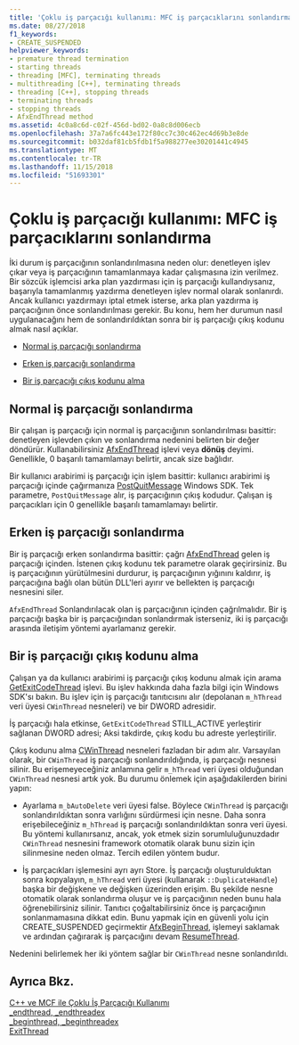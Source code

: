 ```yaml
---
title: 'Çoklu iş parçacığı kullanımı: MFC iş parçacıklarını sonlandırma'
ms.date: 08/27/2018
f1_keywords:
- CREATE_SUSPENDED
helpviewer_keywords:
- premature thread termination
- starting threads
- threading [MFC], terminating threads
- multithreading [C++], terminating threads
- threading [C++], stopping threads
- terminating threads
- stopping threads
- AfxEndThread method
ms.assetid: 4c0a8c6d-c02f-456d-bd02-0a8c8d006ecb
ms.openlocfilehash: 37a7a6fc443e172f80cc7c30c462ec4d69b3e8de
ms.sourcegitcommit: b032daf81cb5fdb1f5a988277ee30201441c4945
ms.translationtype: MT
ms.contentlocale: tr-TR
ms.lasthandoff: 11/15/2018
ms.locfileid: "51693301"
---
```

# <a name="multithreading-terminating-threads-in-mfc"></a>Çoklu iş parçacığı kullanımı: MFC iş parçacıklarını sonlandırma

İki durum iş parçacığının sonlandırılmasına neden olur: denetleyen işlev çıkar veya iş parçacığının tamamlanmaya kadar çalışmasına izin verilmez. Bir sözcük işlemcisi arka plan yazdırması için iş parçacığı kullandıysanız, başarıyla tamamlanmış yazdırma denetleyen işlev normal olarak sonlanırdı. Ancak kullanıcı yazdırmayı iptal etmek isterse, arka plan yazdırma iş parçacığının önce sonlandırılması gerekir. Bu konu, hem her durumun nasıl uygulanacağını hem de sonlandırıldıktan sonra bir iş parçacığı çıkış kodunu almak nasıl açıklar.

- [Normal iş parçacığı sonlandırma](#_core_normal_thread_termination)

- [Erken iş parçacığı sonlandırma](#_core_premature_thread_termination)

- [Bir iş parçacığı çıkış kodunu alma](#_core_retrieving_the_exit_code_of_a_thread)

##  <a name="_core_normal_thread_termination"></a> Normal iş parçacığı sonlandırma

Bir çalışan iş parçacığı için normal iş parçacığının sonlandırılması basittir: denetleyen işlevden çıkın ve sonlandırma nedenini belirten bir değer döndürür. Kullanabilirsiniz [AfxEndThread](../mfc/reference/application-information-and-management.md#afxendthread) işlevi veya **dönüş** deyimi. Genellikle, 0 başarılı tamamlamayı belirtir, ancak size bağlıdır.

Bir kullanıcı arabirimi iş parçacığı için işlem basittir: kullanıcı arabirimi iş parçacığı içinde çağırmanıza [PostQuitMessage](/windows/desktop/api/winuser/nf-winuser-postquitmessage) Windows SDK. Tek parametre, `PostQuitMessage` alır, iş parçacığının çıkış kodudur. Çalışan iş parçacıkları için 0 genellikle başarılı tamamlamayı belirtir.

##  <a name="_core_premature_thread_termination"></a> Erken iş parçacığı sonlandırma

Bir iş parçacığı erken sonlandırma basittir: çağrı [AfxEndThread](../mfc/reference/application-information-and-management.md#afxendthread) gelen iş parçacığı içinden. İstenen çıkış kodunu tek parametre olarak geçirirsiniz. Bu iş parçacığının yürütülmesini durdurur, iş parçacığının yığınını kaldırır, iş parçacığına bağlı olan bütün DLL'leri ayırır ve bellekten iş parçacığı nesnesini siler.

`AfxEndThread` Sonlandırılacak olan iş parçacığının içinden çağrılmalıdır. Bir iş parçacığı başka bir iş parçacığından sonlandırmak isterseniz, iki iş parçacığı arasında iletişim yöntemi ayarlamanız gerekir.

##  <a name="_core_retrieving_the_exit_code_of_a_thread"></a> Bir iş parçacığı çıkış kodunu alma

Çalışan ya da kullanıcı arabirimi iş parçacığı çıkış kodunu almak için arama [GetExitCodeThread](/windows/desktop/api/processthreadsapi/nf-processthreadsapi-getexitcodethread) işlevi. Bu işlev hakkında daha fazla bilgi için Windows SDK'sı bakın. Bu işlev için iş parçacığı tanıtıcısını alır (depolanan `m_hThread` veri üyesi `CWinThread` nesneleri) ve bir DWORD adresidir.

İş parçacığı hala etkinse, `GetExitCodeThread` STILL_ACTIVE yerleştirir sağlanan DWORD adresi; Aksi takdirde, çıkış kodu bu adreste yerleştirilir.

Çıkış kodunu alma [CWinThread](../mfc/reference/cwinthread-class.md) nesneleri fazladan bir adım alır. Varsayılan olarak, bir `CWinThread` iş parçacığı sonlandırıldığında, iş parçacığı nesnesi silinir. Bu erişemeyeceğiniz anlamına gelir `m_hThread` veri üyesi olduğundan `CWinThread` nesnesi artık yok. Bu durumu önlemek için aşağıdakilerden birini yapın:

- Ayarlama `m_bAutoDelete` veri üyesi false. Böylece `CWinThread` iş parçacığı sonlandırıldıktan sonra varlığını sürdürmesi için nesne. Daha sonra erişebileceğiniz `m_hThread` iş parçacığı sonlandırıldıktan sonra veri üyesi. Bu yöntemi kullanırsanız, ancak, yok etmek sizin sorumluluğunuzdadır `CWinThread` nesnesini framework otomatik olarak bunu sizin için silinmesine neden olmaz. Tercih edilen yöntem budur.

- İş parçacıkları işlemesini ayrı ayrı Store. İş parçacığı oluşturulduktan sonra kopyalayın, `m_hThread` veri üyesi (kullanarak `::DuplicateHandle`) başka bir değişkene ve değişken üzerinden erişim. Bu şekilde nesne otomatik olarak sonlandırma oluşur ve iş parçacığının neden bunu hala öğrenebilirsiniz silinir. Tanıtıcı çoğaltabilirsiniz önce iş parçacığının sonlanmamasına dikkat edin. Bunu yapmak için en güvenli yolu için CREATE_SUSPENDED geçirmektir [AfxBeginThread](../mfc/reference/application-information-and-management.md#afxbeginthread), işlemeyi saklamak ve ardından çağırarak iş parçacığını devam [ResumeThread](../mfc/reference/cwinthread-class.md#resumethread).

Nedenini belirlemek her iki yöntem sağlar bir `CWinThread` nesne sonlandırıldı.

## <a name="see-also"></a>Ayrıca Bkz.

[C++ ve MCF ile Çoklu İş Parçacığı Kullanımı](multithreading-with-cpp-and-mfc.md)<br/>
[_endthread, _endthreadex](../c-runtime-library/reference/endthread-endthreadex.md)<br/>
[_beginthread, _beginthreadex](../c-runtime-library/reference/beginthread-beginthreadex.md)<br/>
[ExitThread](/windows/desktop/api/processthreadsapi/nf-processthreadsapi-exitthread)